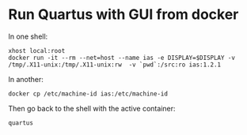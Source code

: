 # Run Quartus with GUI from docker

In one shell:
```shell
xhost local:root
docker run -it --rm --net=host --name ias -e DISPLAY=$DISPLAY -v /tmp/.X11-unix:/tmp/.X11-unix:rw  -v `pwd`:/src:ro ias:1.2.1
```

In another:
```shell
docker cp /etc/machine-id ias:/etc/machine-id
```

Then go back to the shell with the active container:
```shell
quartus
```
